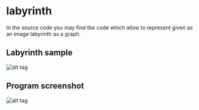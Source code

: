 # labyrinth
In the source code you may find the code which allow to represent given as an image labyrinth as a graph.
## Labyrinth sample
![alt tag](https://raw.github.com/BOPOHOB/labyrinth/master/maze_sample.gif)
## Program screenshot
![alt tag](https://raw.github.com/BOPOHOB/labyrinth/master/screenshot.png)
